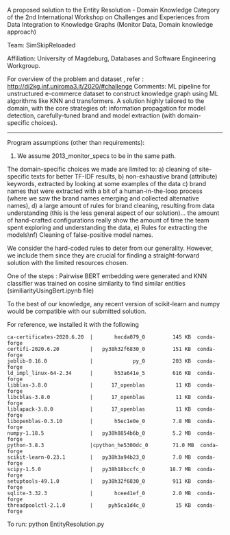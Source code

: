A proposed solution to the Entity Resolution - Domain Knowledge Category of the 2nd International Workshop on Challenges and Experiences from Data Integration to Knowledge Graphs (Monitor Data, Domain knowledge approach)

Team: SimSkipReloaded

Affiliation: University of Magdeburg, Databases and Software Engineering Workgroup.

For overview of the problem and  dataset , refer : http://di2kg.inf.uniroma3.it/2020/#challenge
Comments:
ML pipeline for unstructured e-commerce dataset to construct knowledge graph using ML algorithms like KNN and transformers.
A solution highly tailored to the domain, with the core strategies of: information propagation for model detection, carefully-tuned brand and model extraction (with domain-specific choices). 

************************************

Program assumptions (other than requirements):
1) We assume 2013_monitor_specs to be in the same path. 


The domain-specific choices we made are limited to: 
a) cleaning of site-specific texts for better TF-IDF results, 
b) non-exhaustive brand (attribute) keywords, extracted by looking at some examples of the data 
c) brand names that were extracted with a bit of a human-in-the-loop process (where we saw the brand names emerging and collected alternative names),
d) a large amount of rules for brand cleaning, resulting from data understanding (this is the less general aspect of our solution)... the amount of hand-crafted configurations really show the amount of time the team spent exploring and understanding the data, 
e) Rules for extracting the models\nf) Cleaning of false-positive model names.

We consider the hard-coded rules to deter from our generality. However, we include them since they are crucial for finding a straight-forward solution with the limited resources chosen.

One of the steps : Pairwise BERT embedding were generated and KNN classifier was trained on cosine similarity to find similar entities (similiarityUsingBert.ipynb file)

To the best of our knowledge, any recent version of scikit-learn and numpy would be compatible with our submitted solution.

For reference, we installed it with the following

    ca-certificates-2020.6.20  |       hecda079_0         145 KB  conda-forge
    certifi-2020.6.20          |   py38h32f6830_0         151 KB  conda-forge
    joblib-0.16.0              |             py_0         203 KB  conda-forge
    ld_impl_linux-64-2.34      |       h53a641e_5         616 KB  conda-forge
    libblas-3.8.0              |      17_openblas          11 KB  conda-forge
    libcblas-3.8.0             |      17_openblas          11 KB  conda-forge
    liblapack-3.8.0            |      17_openblas          11 KB  conda-forge
    libopenblas-0.3.10         |       h5ec1e0e_0         7.8 MB  conda-forge
    numpy-1.18.5               |   py38h8854b6b_0         5.2 MB  conda-forge
    python-3.8.3               |cpython_he5300dc_0        71.0 MB  conda-forge
    scikit-learn-0.23.1        |   py38h3a94b23_0         7.0 MB  conda-forge
    scipy-1.5.0                |   py38h18bccfc_0        18.7 MB  conda-forge
    setuptools-49.1.0          |   py38h32f6830_0         911 KB  conda-forge
    sqlite-3.32.3              |       hcee41ef_0         2.0 MB  conda-forge
    threadpoolctl-2.1.0        |     pyh5ca1d4c_0          15 KB  conda-forge

To run: python EntityResolution.py 
